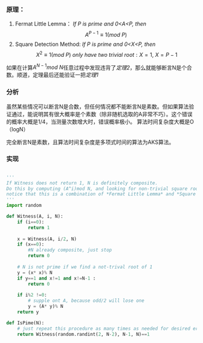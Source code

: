 ### 原理：
1. Fermat Little Lemma：
*If P is prime and 0<A<P, then*$$A^{P-1}\equiv 1(mod\ P)$$
1. Square Detection Method:
*If P is prime and 0<X<P, then*$$\ X^{2}\equiv 1(mod\ P)\ only\ have\ two\ trivial\ root:X=1,\ X=P-1$$

如果在计算$A^{N-1}mod\ N$任意过程中发现违背了*定理2*，那么就能够断言N是个合数。顺道，定理最后还能验证一把*定理1*

### 分析
虽然某些情况可以断言N是合数，但任何情况都不能断言N是素数。但如果算法验证通过，能说明其有很大概率是个素数（除非随机选取的A非常不巧）。这个错误的概率大概是1/4，当测量次数增大时，错误概率极小。
算法时间复杂度大概是O（logN）

完全断言N是素数，且算法时间复杂度是多项式时间的算法为AKS算法。

### 实现
```python

'''
If Witness does not return 1, N is definitely composite.
Do this by computing (A^i)mod N, and looking for non-trivial square roots of 1 along the way.
notice that this is a combination of *Fermat Little Lemma* and *Square Detextion Method*
'''
import random

def Witness(A, i, N):
    if (i==0):
        return 1
    
    x = Witness(A, i/2, N)
    if (x==0):
        #N already composite, just stop
        return 0
    
    # N is not prime if we find a not-trival root of 1
    y = (x* x)% N
    if y==1 and x!=1 and x!=N-1 :
        return 0
    
    if i%2 !=0:
        # supple ont A, because odd/2 will lose one
        y = (A* y)% N
    return y

def IsPime(N):
    # just repeat this procedure as many times as needed for desired error rate.
    return Witness(random.randint(2, N-2), N-1, N)==1


```
